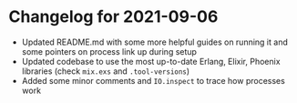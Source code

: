 # Changelog for 2021-09-06

* Updated README.md with some more helpful guides on running it and some pointers on process link up during setup
* Updated codebase to use the most up-to-date Erlang, Elixir, Phoenix libraries (check `mix.exs` and `.tool-versions`)
* Added some minor comments and `IO.inspect` to trace how processes work
